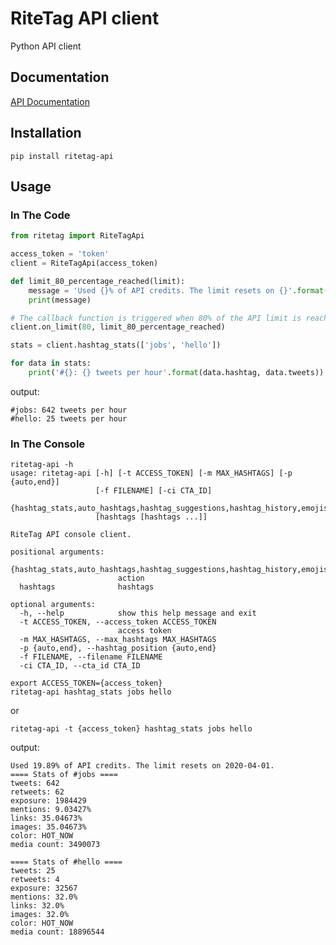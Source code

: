 # RiteTag API client

Python API client

## Documentation

[API Documentation](https://documenter.getpostman.com/view/2010712/SzS7Qku5?version=latest#3a6540d0-61e3-4333-b353-f1072621a23b)

## Installation

`pip install ritetag-api`


## Usage

### In The Code
```python
from ritetag import RiteTagApi

access_token = 'token'
client = RiteTagApi(access_token)

def limit_80_percentage_reached(limit):
    message = 'Used {}% of API credits. The limit resets on {}'.format(limit.usage, limit.reset)
    print(message)

# The callback function is triggered when 80% of the API limit is reached
client.on_limit(80, limit_80_percentage_reached)

stats = client.hashtag_stats(['jobs', 'hello'])

for data in stats:
    print('#{}: {} tweets per hour'.format(data.hashtag, data.tweets))

```

output:

```
#jobs: 642 tweets per hour
#hello: 25 tweets per hour
```

### In The Console

```
ritetag-api -h
usage: ritetag-api [-h] [-t ACCESS_TOKEN] [-m MAX_HASHTAGS] [-p {auto,end}]
                   [-f FILENAME] [-ci CTA_ID]
                   {hashtag_stats,auto_hashtags,hashtag_suggestions,hashtag_history,emojis_suggestion,auto_emojify,company_logo,list_of_cta,shorten_link}
                   [hashtags [hashtags ...]]

RiteTag API console client.

positional arguments:
  {hashtag_stats,auto_hashtags,hashtag_suggestions,hashtag_history,emojis_suggestion,auto_emojify,company_logo,list_of_cta,shorten_link}
                        action
  hashtags              hashtags

optional arguments:
  -h, --help            show this help message and exit
  -t ACCESS_TOKEN, --access_token ACCESS_TOKEN
                        access token
  -m MAX_HASHTAGS, --max_hashtags MAX_HASHTAGS
  -p {auto,end}, --hashtag_position {auto,end}
  -f FILENAME, --filename FILENAME
  -ci CTA_ID, --cta_id CTA_ID
```


```
export ACCESS_TOKEN={access_token}
ritetag-api hashtag_stats jobs hello
```

or

`ritetag-api -t {access_token} hashtag_stats jobs hello`

output:

```
Used 19.89% of API credits. The limit resets on 2020-04-01.
==== Stats of #jobs ====
tweets: 642
retweets: 62
exposure: 1984429
mentions: 9.03427%
links: 35.04673%
images: 35.04673%
color: HOT_NOW
media count: 3490073

==== Stats of #hello ====
tweets: 25
retweets: 4
exposure: 32567
mentions: 32.0%
links: 32.0%
images: 32.0%
color: HOT_NOW
media count: 18896544

```
